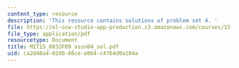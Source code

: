 ```yaml
---
content_type: resource
description: 'This resource contains solutions of problem set 4. '
file: https://ol-ocw-studio-app-production.s3.amazonaws.com/courses/15-083j-integer-programming-and-combinatorial-optimization-fall-2009/ca2d48a402d086cee864c4764d0a104a_MIT15_083JF09_assn04_sol.pdf
file_type: application/pdf
resourcetype: Document
title: MIT15_083JF09_assn04_sol.pdf
uid: ca2d48a4-02d0-86ce-e864-c4764d0a104a
---
```

